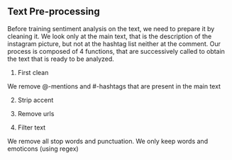 ## Text Pre-processing

Before training sentiment analysis on the text, we need to prepare it by cleaning it.
We look only at the main text, that is the description of the instagram picture, but not at the hashtag list neither at the comment.
Our process is composed of 4 functions, that are successively called to obtain the text that is ready to be analyzed.

1) First clean

We remove @-mentions and #-hashtags that are present in the main text

2) Strip accent

3) Remove urls

4) Filter text

We remove all stop words and punctuation. We only keep words and emoticons (using regex) 
